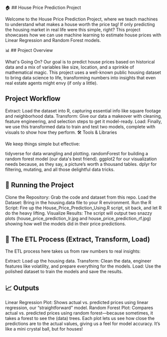 🏠 ## House Price Prediction Project

Welcome to the House Price Prediction Project, where we teach machines to understand what makes a house worth the price tag! If only predicting the housing market in real life were this simple, right? This project showcases how we can use machine learning to estimate house prices with Linear Regression and Random Forest models.

📊 ## Project Overview

What's Going On?
Our goal is to predict house prices based on historical data and a mix of variables like size, location, and a sprinkle of mathematical magic. This project uses a well-known public housing dataset to bring data science to life, transforming numbers into insights that even real estate agents might envy (if only a little).

## Project Workflow
Extract: Load the dataset into R, capturing essential info like square footage and neighborhood data.
Transform: Give our data a makeover with cleaning, feature engineering, and selection steps to get it model-ready.
Load: Finally, we use this transformed data to train and test two models, complete with visuals to show how they perform.
🛠️ Tools & Libraries

We keep things simple but effective:

tidyverse for data wrangling and plotting.
randomForest for building a random forest model (our data's best friend).
ggplot2 for our visualization needs because, as they say, a picture’s worth a thousand tables.
dplyr for filtering, mutating, and all those delightful data tricks.

## 🚀 Running the Project

Clone the Repository: Grab the code and dataset from this repo.
Load the Dataset: Bring in the housing.data file to your R environment.
Run the R Script: Fire up the House_Price_Prediction_Using.R script, sit back, and let R do the heavy lifting.
Visualize Results: The script will output two snazzy plots (house_price_prediction_lr.jpg and house_price_prediction_rf.jpg) showing how well the models did in their price predictions.

## 🧩 The ETL Process (Extract, Transform, Load)

The ETL process here takes us from raw numbers to real insights:

Extract: Load up the housing data.
Transform: Clean the data, engineer features like volatility, and prepare everything for the models.
Load: Use the polished dataset to train the models and save the results.

## 📈 Outputs

Linear Regression Plot: Shows actual vs. predicted prices using linear regression, our “straightforward” model.
Random Forest Plot: Compares actual vs. predicted prices using random forest—because sometimes, it takes a forest to see the (data) trees.
Each plot lets us see how close the predictions are to the actual values, giving us a feel for model accuracy. It’s like a mini crystal ball, but for houses!

